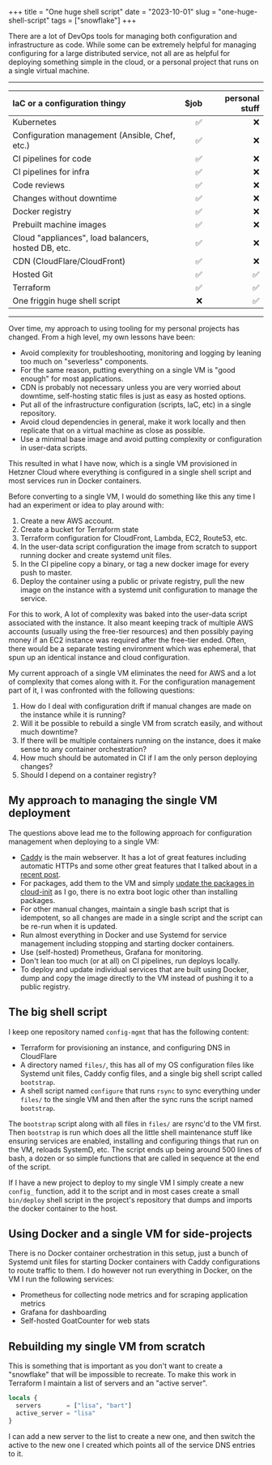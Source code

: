 +++
title = "One huge shell script"
date = "2023-10-01"
slug = "one-huge-shell-script"
tags = ["snowflake"]
+++

There are a lot of DevOps tools for managing both configuration and infrastructure as code.
While some can be extremely helpful for managing configuring for a large distributed service, not all are as helpful for deploying something simple in the cloud, or a personal project that runs on a single virtual machine.

---

| IaC or a configuration thingy | $job | personal stuff |
|:--- | ---:| ---:|
| Kubernetes | ✅ | ❌ |
| Configuration management (Ansible, Chef, etc.) | ✅ | ❌ |
| CI pipelines for code | ✅ | ❌ |
| CI pipelines for infra | ✅ | ❌ |
| Code reviews | ✅ | ❌ |
| Changes without downtime | ✅ | ❌ |
| Docker registry | ✅ | ❌ |
| Prebuilt machine images | ✅ | ❌ |
| Cloud "appliances", load balancers, hosted DB, etc.| ✅ | ❌ |
| CDN (CloudFlare/CloudFront) | ✅ | ❌ |
| Hosted Git | ✅ | ✅ |
| Terraform  | ✅ | ✅ |
| One friggin huge shell script | ❌ | ✅ |

---

Over time, my approach to using tooling for my personal projects has changed.
From a high level, my own lessons have been:

- Avoid complexity for troubleshooting, monitoring and logging by leaning too much on "severless" components.
- For the same reason, putting everything on a single VM is "good enough" for most applications.
- CDN is probably not necessary unless you are very worried about downtime, self-hosting static files is just as easy as hosted options.
- Put all of the infrastructure configuration (scripts, IaC, etc) in a single repository.
- Avoid cloud dependencies in general, make it work locally and then replicate that on a virtual machine as close as possible.
- Use a minimal base image and avoid putting complexity or configuration in user-data scripts.

This resulted in what I have now, which is a single VM provisioned in Hetzner Cloud where everything is configured in a single shell script and most services run in Docker containers.

Before converting to a single VM, I would do something like this any time I had an experiment or idea to play around with:

1. Create a new AWS account.
1. Create a bucket for Terraform state
1. Terraform configuration for CloudFront, Lambda, EC2, Route53, etc.
1. In the user-data script configuration the image from scratch to support running docker and create systemd unit files.
1. In the CI pipeline copy a binary, or tag a new docker image for every push to master.
1. Deploy the container using a public or private registry, pull the new image on the instance with a systemd unit configuration to manage the service.

For this to work, A lot of complexity was baked into the user-data script associated with the instance.
It also meant keeping track of multiple AWS accounts (usually using the free-tier resources) and then possibly paying money if an EC2 instance was required after the free-tier ended.
Often, there would be a separate testing environment which was ephemeral, that spun up an identical instance and cloud configuration.

My current approach of a single VM eliminates the need for AWS and a lot of complexity that comes along with it. For the configuration management part of it, I was confronted with the following questions:

1. How do I deal with configuration drift if manual changes are made on the instance while it is running?
2. Will it be possible to rebuild a single VM from scratch easily, and without much downtime?
3. If there will be multiple containers running on the instance, does it make sense to any container orchestration?
4. How much should be automated in CI if I am the only person deploying changes?
5. Should I depend on a container registry?

## My approach to managing the single VM deployment

The questions above lead me to the following approach for configuration management when deploying to a single VM:

- [Caddy](https://caddyserver.com/) is the main webserver. It has a lot of great features including automatic HTTPs and some other great features that I talked about in a [recent post](/posts/cool-caddy-config-tricks/).
- For packages, add them to the VM and simply [update the packages in cloud-init](https://cloudinit.readthedocs.io/en/latest/reference/examples.html#install-arbitrary-packages) as I go, there is no extra boot logic other than installing packages.
- For other manual changes, maintain a single bash script that is idempotent, so all changes are made in a single script and the script can be re-run when it is updated.
- Run almost everything in Docker and use Systemd for service management including stopping and starting docker containers.
- Use (self-hosted) Prometheus, Grafana for monitoring.
- Don't lean too much (or at all) on CI pipelines, run deploys locally.
- To deploy and update individual services that are built using Docker, dump and copy the image directly to the VM instead of pushing it to a public registry.

## The big shell script

I keep one repository named `config-mgmt` that has the following content:
- Terraform for provisioning an instance, and configuring DNS in CloudFlare
- A directory named `files/`, this has all of my OS configuration files like Systemd unit files, Caddy config files, and a single big shell script called `bootstrap`.
- A shell script named `configure` that runs `rsync` to sync everything under `files/` to the single VM and then after the sync runs the script named `bootstrap`.

The `bootstrap` script along with all files in `files/` are rsync'd to the VM first.
Then `bootstrap` is run which does all the little shell maintenance stuff like ensuring services are enabled, installing and configuring things that run on the VM, reloads SystemD, etc.
The script ends up being around 500 lines of bash, a dozen or so simple functions that are called in sequence at the end of the script.

If I have a new project to deploy to my single VM I simply create a new `config_` function, add it to the script and in most cases create a small `bin/deploy` shell script in the project's repository that dumps and imports the docker container to the host.

## Using Docker and a single VM for side-projects

There is no Docker container orchestration in this setup, just a bunch of Systemd unit files for starting Docker containers with Caddy configurations to route traffic to them.
I do however not run everything in Docker, on the VM I run the following services:

- Prometheus for collecting node metrics and for scraping application metrics
- Grafana for dashboarding
- Self-hosted GoatCounter for web stats

## Rebuilding my single VM from scratch

This is something that is important as you don't want to create a "snowflake" that will be impossible to recreate.
To make this work in Terraform I maintain a list of servers and an "active server".

```terraform
locals {
  servers       = ["lisa", "bart"]
  active_server = "lisa"
}
```
I can add a new server to the list to create a new one, and then switch the active to the new one I created which points all of the service DNS entries to it.
